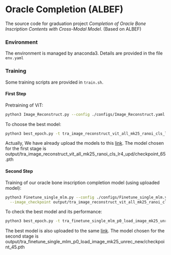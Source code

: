 # Oracle Completion (ALBEF)
The source code for graduation project *Completion of Oracle Bone Inscription Contents with Cross-Modal Model*. (Based on ALBEF)
### Environment
The environment is managed by anaconda3. Details are provided in the file `env.yaml`
### Training
Some training scripts are provided in `train.sh`.
#### First Step
Pretraining of ViT:
```bash
python3 Image_Reconstruct.py --config ./configs/Image_Reconstruct.yaml --mode both --save_all=true
```
To choose the best model:
```bash
python3 best_epoch.py -t tra_image_reconstruct_vit_all_mk25_ranoi_cls_lr4_upd -m valid_accuracy_pre --check_only
```
Actually, We have already upload the models to this [link](https://cloud.tsinghua.edu.cn/d/f18e87629fbb4b598994/). The model chosen for the first stage is output/tra_image_reconstruct_vit_all_mk25_ranoi_cls_lr4_upd/checkpoint_65.pth
#### Second Step
Training of our oracle bone inscription completion model (using uploaded model):
```bash
python3 Finetune_single_mlm.py --config ./configs/Finetune_single_mlm.yaml --text_encoder '' --mode both --load_cross \
  --image_checkpoint output/tra_image_reconstruct_vit_all_mk25_ranoi_cls_lr4_upd/checkpoint_65.pth
```
To check the best model and its performance:
```bash
python3 best_epoch.py -t tra_finetune_single_mlm_p0_load_image_mk25_unrec_new --test_only
```
The best model is also uploaded to the same [link](https://cloud.tsinghua.edu.cn/d/f18e87629fbb4b598994/). The model chosen for the second stage is output/tra_finetune_single_mlm_p0_load_image_mk25_unrec_new/checkpoint_45.pth
